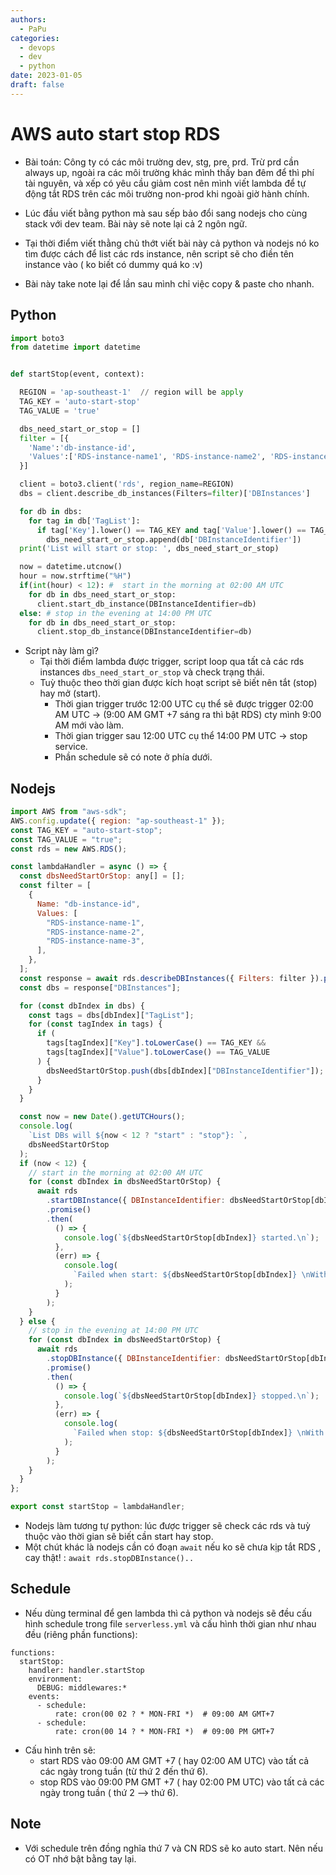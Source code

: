 ```yaml
---
authors:
  - PaPu
categories:
  - devops
  - dev
  - python
date: 2023-01-05
draft: false
---
```


# AWS auto start stop RDS

- Bài toán: Công ty có các môi trường dev, stg, pre, prd. Trừ prd cần always up, ngoài ra các môi trường khác mình thấy ban đêm để thì phí tài nguyên, và xếp có yêu cầu giảm cost nên mình viết lambda để tự động tắt RDS trên các môi trường non-prod khi ngoài giờ hành chính.
- Lúc đầu viết bằng python mà sau sếp bảo đổi sang nodejs cho cùng stack với dev team. Bài này sẽ note lại cả 2 ngôn ngữ.

- Tại thời điểm viết thằng chủ thớt viết bài này cả python và nodejs nó ko tìm được cách để list các rds instance, nên script sẽ cho điền tên instance vào ( ko biết có dummy quá ko :v)
- Bài này take note lại để lần sau mình chỉ việc copy & paste cho nhanh.

## Python

```python linenums="1"
import boto3
from datetime import datetime


def startStop(event, context):

  REGION = 'ap-southeast-1'  // region will be apply
  TAG_KEY = 'auto-start-stop'
  TAG_VALUE = 'true'

  dbs_need_start_or_stop = []
  filter = [{
    'Name':'db-instance-id',
    'Values':['RDS-instance-name1', 'RDS-instance-name2', 'RDS-instance-name3']
  }]

  client = boto3.client('rds', region_name=REGION)
  dbs = client.describe_db_instances(Filters=filter)['DBInstances']

  for db in dbs:
    for tag in db['TagList']:
      if tag['Key'].lower() == TAG_KEY and tag['Value'].lower() == TAG_VALUE:
        dbs_need_start_or_stop.append(db['DBInstanceIdentifier'])
  print('List will start or stop: ', dbs_need_start_or_stop)

  now = datetime.utcnow()
  hour = now.strftime("%H")
  if(int(hour) < 12): #  start in the morning at 02:00 AM UTC
    for db in dbs_need_start_or_stop:
      client.start_db_instance(DBInstanceIdentifier=db)
  else: # stop in the evening at 14:00 PM UTC
    for db in dbs_need_start_or_stop:
      client.stop_db_instance(DBInstanceIdentifier=db)
```

- Script này làm gì?
  - Tại thời điểm lambda được trigger, script loop qua tất cả các rds instances `dbs_need_start_or_stop` và check trạng thái.
  - Tuỳ thuộc theo thời gian được kích hoạt script sẽ biết nên tắt (stop) hay mở (start).
    - Thời gian trigger trước 12:00 UTC cụ thể sẽ được trigger 02:00 AM UTC -> (9:00 AM GMT +7 sáng ra thì bật RDS) cty mình 9:00 AM mới vào làm.
    - Thời gian trigger sau 12:00 UTC cụ thể 14:00 PM UTC -> stop service.
    - Phần schedule sẽ có note ở phía dưới.

## Nodejs

```javascript linenums="1"
import AWS from "aws-sdk";
AWS.config.update({ region: "ap-southeast-1" });
const TAG_KEY = "auto-start-stop";
const TAG_VALUE = "true";
const rds = new AWS.RDS();

const lambdaHandler = async () => {
  const dbsNeedStartOrStop: any[] = [];
  const filter = [
    {
      Name: "db-instance-id",
      Values: [
        "RDS-instance-name-1",
        "RDS-instance-name-2",
        "RDS-instance-name-3",
      ],
    },
  ];
  const response = await rds.describeDBInstances({ Filters: filter }).promise();
  const dbs = response["DBInstances"];

  for (const dbIndex in dbs) {
    const tags = dbs[dbIndex]["TagList"];
    for (const tagIndex in tags) {
      if (
        tags[tagIndex]["Key"].toLowerCase() == TAG_KEY &&
        tags[tagIndex]["Value"].toLowerCase() == TAG_VALUE
      ) {
        dbsNeedStartOrStop.push(dbs[dbIndex]["DBInstanceIdentifier"]);
      }
    }
  }

  const now = new Date().getUTCHours();
  console.log(
    `List DBs will ${now < 12 ? "start" : "stop"}: `,
    dbsNeedStartOrStop
  );
  if (now < 12) {
    // start in the morning at 02:00 AM UTC
    for (const dbIndex in dbsNeedStartOrStop) {
      await rds
        .startDBInstance({ DBInstanceIdentifier: dbsNeedStartOrStop[dbIndex] })
        .promise()
        .then(
          () => {
            console.log(`${dbsNeedStartOrStop[dbIndex]} started.\n`);
          },
          (err) => {
            console.log(
              `Failed when start: ${dbsNeedStartOrStop[dbIndex]} \nWith error: ${err}.\n`
            );
          }
        );
    }
  } else {
    // stop in the evening at 14:00 PM UTC
    for (const dbIndex in dbsNeedStartOrStop) {
      await rds
        .stopDBInstance({ DBInstanceIdentifier: dbsNeedStartOrStop[dbIndex] })
        .promise()
        .then(
          () => {
            console.log(`${dbsNeedStartOrStop[dbIndex]} stopped.\n`);
          },
          (err) => {
            console.log(
              `Failed when stop: ${dbsNeedStartOrStop[dbIndex]} \nWith error: ${err}.\n`
            );
          }
        );
    }
  }
};

export const startStop = lambdaHandler;
```

- Nodejs làm tương tự python: lúc được trigger sẽ check các rds và tuỳ thuộc vào thời gian sẽ biết cần start hay stop.
- Một chút khác là nodejs cần có đoạn `await` nếu ko sẽ chưa kịp tắt RDS , cay thật! : `await rds.stopDBInstance()..`

## Schedule

- Nếu dùng terminal để gen lambda thì cả python và nodejs sẽ đều cấu hình schedule trong file `serverless.yml` và cấu hình thời gian như nhau đều (riêng phần functions):

```linenums="1"
functions:
  startStop:
    handler: handler.startStop
    environment:
      DEBUG: middlewares:*
    events:
      - schedule:
          rate: cron(00 02 ? * MON-FRI *)  # 09:00 AM GMT+7
      - schedule:
          rate: cron(00 14 ? * MON-FRI *)  # 09:00 PM GMT+7
```

- Cấu hình trên sẽ:
  - start RDS vào 09:00 AM GMT +7 ( hay 02:00 AM UTC) vào tất cả các ngày trong tuần (từ thứ 2 đến thứ 6).
  - stop RDS vào 09:00 PM GMT +7 ( hay 02:00 PM UTC) vào tất cả các ngày trong tuần ( thứ 2 --> thứ 6).

## Note

- Với schedule trên đồng nghĩa thứ 7 và CN RDS sẽ ko auto start. Nên nếu có OT nhớ bật bằng tay lại.
